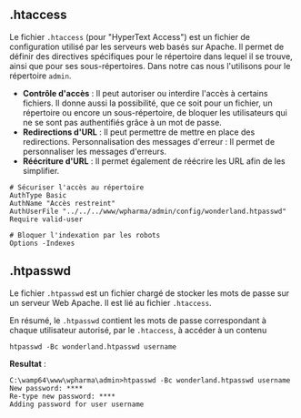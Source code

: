 ## .htaccess

Le fichier `.htaccess` (pour "HyperText Access") est un fichier de configuration utilisé par les serveurs web basés sur Apache. Il permet de définir des directives spécifiques pour le répertoire dans lequel il se trouve, ainsi que pour ses sous-répertoires. Dans notre cas nous l'utilisons pour le répertoire `admin`.

- **Contrôle d'accès** : Il peut autoriser ou interdire l'accès à certains fichiers. Il donne aussi la possibilité, que ce soit pour un fichier, un répertoire ou encore un sous-répertoire, de bloquer les utilisateurs qui ne se sont pas authentifiés grâce à un mot de passe.
- **Redirections d'URL** : Il peut permettre de mettre en place des redirections.
Personnalisation des messages d'erreur : Il permet de personnaliser les messages d'erreurs.
- **Réécriture d'URL** : Il permet également de réécrire les URL afin de les simplifier.

```shell
# Sécuriser l'accès au répertoire
AuthType Basic
AuthName "Accès restreint"
AuthUserFile "../../../www/wpharma/admin/config/wonderland.htpasswd"
Require valid-user

# Bloquer l'indexation par les robots
Options -Indexes
```

## .htpasswd
Le fichier `.htpasswd` est un fichier chargé de stocker les mots de passe sur un serveur Web Apache. Il est lié au fichier `.htaccess`. 

En résumé, le `.htpasswd` contient les mots de passe correspondant à chaque utilisateur autorisé, par le `.htaccess`, à accéder à un contenu

```shell
htpasswd -Bc wonderland.htpasswd username
```
**Resultat** :
```shell
C:\wamp64\www\wpharma\admin>htpasswd -Bc wonderland.htpasswd username
New password: ****
Re-type new password: ****
Adding password for user username
```